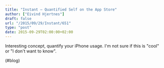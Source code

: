 ```yaml
---
title: "Instant – Quantified Self on the App Store"
author: ["Eivind Hjertnes"]
draft: false
url: "/2015/09/29/Instant/651"
type: "post"
date: 2015-09-29T02:00:00+02:00
---
```


Interesting concept, quantify your iPhone usage. I'm not sure if this is
"cool" or "I don't want to know".

(#blog)
